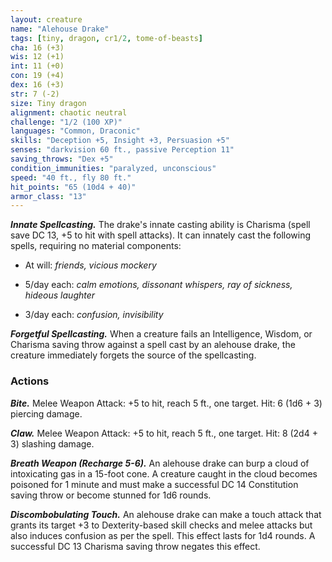 ```yaml
---
layout: creature
name: "Alehouse Drake"
tags: [tiny, dragon, cr1/2, tome-of-beasts]
cha: 16 (+3)
wis: 12 (+1)
int: 11 (+0)
con: 19 (+4)
dex: 16 (+3)
str: 7 (-2)
size: Tiny dragon
alignment: chaotic neutral
challenge: "1/2 (100 XP)"
languages: "Common, Draconic"
skills: "Deception +5, Insight +3, Persuasion +5"
senses: "darkvision 60 ft., passive Perception 11"
saving_throws: "Dex +5"
condition_immunities: "paralyzed, unconscious"
speed: "40 ft., fly 80 ft."
hit_points: "65 (10d4 + 40)"
armor_class: "13"
---
```


***Innate Spellcasting.*** The drake's innate casting ability is Charisma (spell save DC 13, +5 to hit with spell attacks). It can innately cast the following spells, requiring no material components:

* At will: <i>friends, vicious mockery</i>

* 5/day each: <i>calm emotions, dissonant whispers, ray of sickness, hideous laughter</i>

* 3/day each: <i>confusion, invisibility</i>

***Forgetful Spellcasting.*** When a creature fails an Intelligence, Wisdom, or Charisma saving throw against a spell cast by an alehouse drake, the creature immediately forgets the source of the spellcasting.

### Actions

***Bite.*** Melee Weapon Attack: +5 to hit, reach 5 ft., one target. Hit: 6 (1d6 + 3) piercing damage.

***Claw.*** Melee Weapon Attack: +5 to hit, reach 5 ft., one target. Hit: 8 (2d4 + 3) slashing damage.

***Breath Weapon (Recharge 5-6).*** An alehouse drake can burp a cloud of intoxicating gas in a 15-foot cone. A creature caught in the cloud becomes poisoned for 1 minute and must make a successful DC 14 Constitution saving throw or become stunned for 1d6 rounds.

***Discombobulating Touch.*** An alehouse drake can make a touch attack that grants its target +3 to Dexterity-based skill checks and melee attacks but also induces confusion as per the spell. This effect lasts for 1d4 rounds. A successful DC 13 Charisma saving throw negates this effect.

